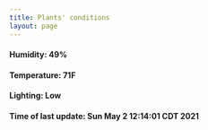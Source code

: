 ```yaml
---
title: Plants' conditions
layout: page
---
```



#### Humidity: 49%
#### Temperature: 71F
#### Lighting: Low
#### Time of last update: Sun May  2 12:14:01 CDT 2021
